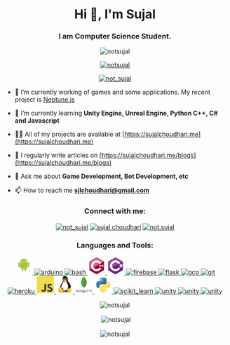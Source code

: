 <h1 align="center">Hi 👋, I'm Sujal</h1>
<h3 align="center">I am Computer Science Student.</h3>

<p align="center"> <img src="https://komarev.com/ghpvc/?username=notsujal&label=Profile%20views&color=000000&style=flat" alt="notsujal" /> </p>

<p align="center"> <a href="https://github.com/ryo-ma/github-profile-trophy"><img src="https://github-profile-trophy.vercel.app/?username=notsujal" alt="notsujal" /></a> </p>

<p align="center"> <a href="https://twitter.com/not_sujal" target="blank"><img src="https://img.shields.io/twitter/follow/not_sujal?logo=twitter&style=for-the-badge" alt="not_sujal" /></a> </p>

- 🔭 I’m currently working of games and some applications. My recent project is [Neptune.js](https://GitHub.com/NotSujal/Neptune.js)

- 🌱 I’m currently learning **Unity Engine, Unreal Engine, Python C++, C# and Javascript**

- 👨‍💻 All of my projects are available at [https://sujalchoudhari.me](https://sujalchoudhari.me)

- 📝 I regularly write articles on [https://sujalchoudhari.me/blogs](https://sujalchoudhari.me/blogs)

- 💬 Ask me about **Game Development, Bot Development, etc**

- 📫 How to reach me **sjlchoudhari@gmail.com**

<h3 align="center">Connect with me:</h3>
<p align="center">
<a href="https://twitter.com/not_sujal" target="blank"><img align="center" src="https://raw.githubusercontent.com/rahuldkjain/github-profile-readme-generator/master/src/images/icons/Social/twitter.svg" alt="not_sujal" height="30" width="40" /></a>
<a href="https://stackoverflow.com/users/14603872/sujal-choudhari" target="blank"><img align="center" src="https://raw.githubusercontent.com/rahuldkjain/github-profile-readme-generator/master/src/images/icons/Social/stack-overflow.svg" alt="sujal choudhari" height="30" width="40" /></a>
<a href="https://instagram.com/not.sujal" target="blank"><img align="center" src="https://raw.githubusercontent.com/rahuldkjain/github-profile-readme-generator/master/src/images/icons/Social/instagram.svg" alt="not.sujal" height="30" width="40" /></a>
</p>

<h3 align="center">Languages and Tools:</h3>
<p align="center"> 
  <a href="https://developer.android.com" target="_blank" rel="noreferrer"> 
    <img src="https://raw.githubusercontent.com/devicons/devicon/master/icons/android/android-original-wordmark.svg" alt="android" width="40" height="40"/> 
  </a> 
  <a href="https://www.arduino.cc/" target="_blank" rel="noreferrer"> 
    <img src="https://cdn.worldvectorlogo.com/logos/arduino-1.svg" alt="arduino" width="40" height="40"/> 
  </a> 
  <a href="https://www.gnu.org/software/bash/" target="_blank" rel="noreferrer"> 
    <img src="https://www.vectorlogo.zone/logos/gnu_bash/gnu_bash-icon.svg" alt="bash" width="40" height="40"/> 
  </a> 
  <a href="https://www.w3schools.com/cpp/" target="_blank" rel="noreferrer"> 
    <img src="https://raw.githubusercontent.com/devicons/devicon/master/icons/cplusplus/cplusplus-original.svg" alt="cplusplus" width="40" height="40"/> 
  </a> 
  <a href="https://www.w3schools.com/cs/" target="_blank" rel="noreferrer"> 
    <img src="https://raw.githubusercontent.com/devicons/devicon/master/icons/csharp/csharp-original.svg" alt="csharp" width="40" height="40"/> 
  </a> 
  <a href="https://firebase.google.com/" target="_blank" rel="noreferrer"> 
    <img src="https://www.vectorlogo.zone/logos/firebase/firebase-icon.svg" alt="firebase" width="40" height="40"/> 
  </a> 
  <a href="https://flask.palletsprojects.com/" target="_blank" rel="noreferrer"> 
    <img src="https://www.vectorlogo.zone/logos/pocoo_flask/pocoo_flask-icon.svg" alt="flask" width="40" height="40"/> 
  </a> 
  <a href="https://cloud.google.com" target="_blank" rel="noreferrer"> 
    <img src="https://www.vectorlogo.zone/logos/google_cloud/google_cloud-icon.svg" alt="gcp" width="40" height="40"/> 
  </a> 
  <a href="https://git-scm.com/" target="_blank" rel="noreferrer">
    <img src="https://www.vectorlogo.zone/logos/git-scm/git-scm-icon.svg" alt="git" width="40" height="40"/>
  </a> 
  <a href="https://heroku.com" target="_blank" rel="noreferrer">
    <img src="https://www.vectorlogo.zone/logos/heroku/heroku-icon.svg" alt="heroku" width="40" height="40"/>
  </a> 
  <a href="https://developer.mozilla.org/en-US/docs/Web/JavaScript" target="_blank" rel="noreferrer"> 
    <img src="https://raw.githubusercontent.com/devicons/devicon/master/icons/javascript/javascript-original.svg" alt="javascript" width="40" height="40"/> 
  </a> 
  <a href="https://www.linux.org/" target="_blank" rel="noreferrer"> 
    <img src="https://raw.githubusercontent.com/devicons/devicon/master/icons/linux/linux-original.svg" alt="linux" width="40" height="40"/> 
  </a> 
  <a href="https://www.mongodb.com/" target="_blank" rel="noreferrer"> 
    <img src="https://raw.githubusercontent.com/devicons/devicon/master/icons/mongodb/mongodb-original-wordmark.svg" alt="mongodb" width="40" height="40"/> 
  </a> 
  <a href="https://www.python.org" target="_blank" rel="noreferrer"> 
    <img src="https://raw.githubusercontent.com/devicons/devicon/master/icons/python/python-original.svg" alt="python" width="40" height="40"/>
  </a> 
  <a href="https://scikit-learn.org/" target="_blank" rel="noreferrer"> 
    <img src="https://upload.wikimedia.org/wikipedia/commons/0/05/Scikit_learn_logo_small.svg" alt="scikit_learn" width="40" height="40"/> 
  </a>
  <a href="https://unity.com/" target="_blank" rel="noreferrer"> <img src="https://www.vectorlogo.zone/logos/unity3d/unity3d-icon.svg" alt="unity" width="40" height="40"/>
  </a>
  <a href="https://developer.mozilla.org/en-US/docs/Web/Html" target="_blank" rel="noreferrer"> 
    <img src="https://www.vectorlogo.zone/logos/w3_html5/w3_html5-icon.svg" alt="unity" width="40" height="40"/>
  </a>
  <a href="https://developer.mozilla.org/en-US/docs/Web/Css" target="_blank" rel="noreferrer"> 
    <img src="https://www.vectorlogo.zone/logos/w3_css/w3_css-icon.svg" alt="unity" width="40" height="40"/> 
  </a>
</p>

<p align="center" ><img align="center" src="https://github-readme-stats.vercel.app/api/top-langs?username=notsujal&show_icons=true&theme=dark&locale=en&layout=compact" alt="notsujal" /></p>

<p align="center" >&nbsp;<img align="center" src="https://github-readme-stats.vercel.app/api?username=notsujal&show_icons=true&theme=dark&locale=en" alt="notsujal" /></p>

<p align="center" ><img align="center" src="https://github-readme-streak-stats.herokuapp.com/?user=notsujal&theme=dark" alt="notsujal" /></p>
